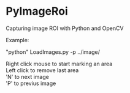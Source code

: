 # PyImageRoi
Capturing image ROI with Python and OpenCV

Example:

"python" LoadImages.py -p ../image/

Right click mouse to start marking an area<br/>
Left click to remove last area<br/>
'N' to next image<br/>
'P' to previus image<br/>



